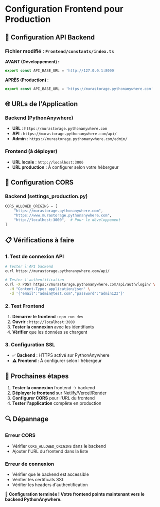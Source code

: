 # Configuration Frontend pour Production

## 🔧 Configuration API Backend

### Fichier modifié : `Frontend/constants/index.ts`

**AVANT (Développement) :**
```typescript
export const API_BASE_URL = 'http://127.0.0.1:8000'
```

**APRÈS (Production) :**
```typescript
export const API_BASE_URL = 'https://murastorage.pythonanywhere.com'
```

## 🌐 URLs de l'Application

### Backend (PythonAnywhere)
- **URL** : `https://murastorage.pythonanywhere.com`
- **API** : `https://murastorage.pythonanywhere.com/api/`
- **Admin** : `https://murastorage.pythonanywhere.com/admin/`

### Frontend (à déployer)
- **URL locale** : `http://localhost:3000`
- **URL production** : À configurer selon votre hébergeur

## 🔧 Configuration CORS

### Backend (settings_production.py)
```python
CORS_ALLOWED_ORIGINS = [
    "https://murastorage.pythonanywhere.com",
    "https://www.murastorage.pythonanywhere.com",
    "http://localhost:3000",  # Pour le développement
]
```

## 📋 Vérifications à faire

### 1. Test de connexion API
```bash
# Tester l'API backend
curl https://murastorage.pythonanywhere.com/api/

# Tester l'authentification
curl -X POST https://murastorage.pythonanywhere.com/api/auth/login/ \
  -H "Content-Type: application/json" \
  -d '{"email":"admin@test.com","password":"admin123"}'
```

### 2. Test Frontend
1. **Démarrer le frontend** : `npm run dev`
2. **Ouvrir** : `http://localhost:3000`
3. **Tester la connexion** avec les identifiants
4. **Vérifier** que les données se chargent

### 3. Configuration SSL
- ✅ **Backend** : HTTPS activé sur PythonAnywhere
- ⚠️ **Frontend** : À configurer selon l'hébergeur

## 🚀 Prochaines étapes

1. **Tester la connexion** frontend → backend
2. **Déployer le frontend** sur Netlify/Vercel/Render
3. **Configurer CORS** pour l'URL du frontend
4. **Tester l'application** complète en production

## 🔍 Dépannage

### Erreur CORS
- Vérifier `CORS_ALLOWED_ORIGINS` dans le backend
- Ajouter l'URL du frontend dans la liste

### Erreur de connexion
- Vérifier que le backend est accessible
- Vérifier les certificats SSL
- Vérifier les headers d'authentification

**🎉 Configuration terminée ! Votre frontend pointe maintenant vers le backend PythonAnywhere.**





